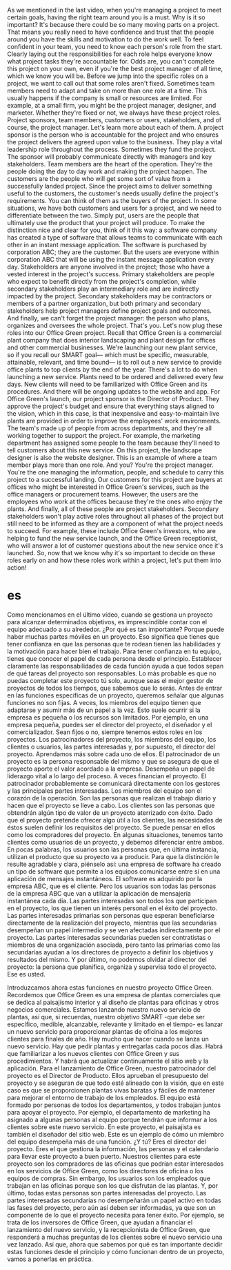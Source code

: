 
As we mentioned in the last video, when you're managing a project to meet certain goals, having the right team around you is a must. Why is it so important? It's because there could be so many moving parts on a project. That means you really need to have confidence and trust that the people around you have the skills and motivation to do the work well.
To feel confident in your team, you need to know each person's role from the start. Clearly laying out the responsibilities for each role helps everyone know what project tasks they're accountable for. Odds are, you can't complete this project on your own, even if you're the best project manager of all time, which we know you will be. Before we jump into the specific roles on a project, we want to call out that some roles aren't fixed. Sometimes team members need to adapt and take on more than one role at a time. This usually happens if the company is small or resources are limited. For example, at a small firm, you might be the project manager, designer, and marketer. Whether they're fixed or not, we always have these project roles. Project sponsors, team members, customers or users, stakeholders, and of course, the project manager. Let's learn more about each of them. A project sponsor is the person who is accountable for the project and who ensures the project delivers the agreed upon value to the business. They play a vital leadership role throughout the process. Sometimes they fund the project.
The sponsor will probably communicate directly with managers and key stakeholders. Team members are the heart of the operation. They're the people doing the day to day work and making the project happen. The customers are the people who will get some sort of value from a successfully landed project. Since the project aims to deliver something useful to the customers, the customer's needs usually define the project's requirements. You can think of them as the buyers of the project.
In some situations, we have both customers and users for a project, and we need to differentiate between the two. Simply put, users are the people that ultimately use the product that your project will produce. To make the distinction nice and clear for you, think of it this way: a software company has created a type of software that allows teams to communicate with each other in an instant message application. The software is purchased by corporation ABC; they are the customer. But the users are everyone within corporation ABC that will be using the instant message application every day. Stakeholders are anyone involved in the project; those who have a vested interest in the project's success. Primary stakeholders are people who expect to benefit directly from the project's completion, while secondary stakeholders play an intermediary role and are indirectly impacted by the project.
Secondary stakeholders may be contractors or members of a partner organization, but both primary and secondary stakeholders help project managers define project goals and outcomes. And finally, we can't forget the project manager: the person who plans, organizes and oversees the whole project. That's you.
Let's now plug these roles into our Office Green project. Recall that Office Green is a commercial plant company that does interior landscaping and plant design for offices and other commercial businesses.
We're launching our new plant service, so if you recall our SMART goal— which must be specific, measurable, attainable, relevant, and time bound— is to roll out a new service to provide office plants to top clients by the end of the year.
There's a lot to do when launching a new service. Plants need to be ordered and delivered every few days. New clients will need to be familiarized with Office Green and its procedures. And there will be ongoing updates to the website and app. For Office Green's launch, our project sponsor is the Director of Product. They approve the project's budget and ensure that everything stays aligned to the vision, which in this case, is that inexpensive and easy-to-maintain live plants are provided in order to improve the employees' work environments. The team's made up of people from across departments, and they're all working together to support the project. For example, the marketing department has assigned some people to the team because they'll need to tell customers about this new service. On this project, the landscape designer is also the website designer. This is an example of where a team member plays more than one role. And you? You're the project manager. You're the one managing the information, people, and schedule to carry this project to a successful landing. Our customers for this project are buyers at offices who might be interested in Office Green's services, such as the office managers or procurement teams. However, the users are the employees who work at the offices because they're the ones who enjoy the plants.
And finally, all of these people are project stakeholders.
Secondary stakeholders won't play active roles throughout all phases of the project but still need to be informed as they are a component of what the project needs to succeed. For example, these include Office Green's investors, who are helping to fund the new service launch, and the Office Green receptionist, who will answer a lot of customer questions about the new service once it's launched.
So, now that we know why it's so important to decide on these roles early on and how these roles work within a project, let's put them into action!
# es

Como mencionamos en el último vídeo, cuando se gestiona un proyecto para alcanzar determinados objetivos, es imprescindible contar con el equipo adecuado a su alrededor.
¿Por qué es tan importante? Porque puede haber muchas partes móviles en un proyecto.
Eso significa que tienes que tener confianza en que las personas que te rodean tienen las habilidades y la motivación para hacer bien el trabajo.
Para tener confianza en tu equipo, tienes que conocer el papel de cada persona desde el principio.
Establecer claramente las responsabilidades de cada función ayuda a que todos sepan de qué tareas del proyecto son responsables. Lo más probable es que no puedas completar este proyecto tú solo,
aunque seas el mejor gestor de proyectos de todos los tiempos, que sabemos que lo serás.
Antes de entrar en las funciones específicas de un proyecto, queremos señalar que algunas funciones no son fijas. A veces, los miembros del equipo tienen que adaptarse y asumir más de un papel a la vez.
Esto suele ocurrir si la empresa es pequeña o los recursos son limitados.
Por ejemplo, en una empresa pequeña, puedes ser el director del proyecto, el diseñador y el comercializador.
Sean fijos o no, siempre tenemos estos roles en los proyectos. Los patrocinadores del proyecto, los miembros del equipo, los clientes o usuarios, las partes interesadas y, por supuesto, el director del proyecto.
Aprendamos más sobre cada uno de ellos.
El patrocinador de un proyecto es la persona responsable del mismo y que se asegura de que el proyecto aporte el valor acordado a la empresa.
Desempeña un papel de liderazgo vital a lo largo del proceso. A veces financian el proyecto.
El patrocinador probablemente se comunicará directamente con los gestores y las principales partes interesadas.
Los miembros del equipo son el corazón de la operación. Son las personas que realizan el trabajo diario y hacen que el proyecto se lleve a cabo.
Los clientes son las personas que obtendrán algún tipo de valor de un proyecto aterrizado con éxito. Dado que el proyecto pretende ofrecer algo útil a los clientes, las necesidades de éstos suelen definir los requisitos del proyecto. Se puede pensar en ellos como los compradores del proyecto.
En algunas situaciones, tenemos tanto clientes como usuarios de un proyecto, y debemos diferenciar entre ambos. En pocas palabras, los usuarios son las personas que, en última instancia, utilizan el producto que su proyecto va a producir. Para que la distinción le resulte agradable y clara, piénselo así: una empresa de software ha creado un tipo de software que permite a los equipos comunicarse entre sí en una aplicación de mensajes instantáneos.
El software es adquirido por la empresa ABC, que es el cliente. Pero los usuarios son todas las personas de la empresa ABC que van a utilizar la aplicación de mensajería instantánea cada día.
Las partes interesadas son todos los que participan en el proyecto, los que tienen un interés personal en el éxito del proyecto. Las partes interesadas primarias son personas que esperan beneficiarse directamente de la realización del proyecto, mientras que las secundarias desempeñan un papel intermedio y se ven afectadas indirectamente por el proyecto.
Las partes interesadas secundarias pueden ser contratistas o miembros de una organización asociada, pero tanto las primarias como las secundarias ayudan a los directores de proyecto a definir los objetivos y resultados del mismo. Y por último, no podemos olvidar al director del proyecto: la persona que planifica, organiza y supervisa todo el proyecto. Ese es usted.


Introduzcamos ahora estas funciones en nuestro proyecto Office Green. Recordemos que Office Green es una empresa de plantas comerciales que se dedica al paisajismo interior y al diseño de plantas para oficinas y otros negocios comerciales.
Estamos lanzando nuestro nuevo servicio de plantas, así que, si recuerdas, nuestro objetivo SMART -que debe ser específico, medible, alcanzable, relevante y limitado en el tiempo- es lanzar un nuevo servicio para proporcionar plantas de oficina a los mejores clientes para finales de año.
Hay mucho que hacer cuando se lanza un nuevo servicio.
Hay que pedir plantas y entregarlas cada pocos días. Habrá que familiarizar a los nuevos clientes con Office Green y sus procedimientos.
Y habrá que actualizar continuamente el sitio web y la aplicación.
Para el lanzamiento de Office Green, nuestro patrocinador del proyecto es el Director de Producto. Ellos aprueban el presupuesto del proyecto y se aseguran de que todo esté alineado con la visión, que en este caso es que se proporcionen plantas vivas baratas y fáciles de mantener para mejorar el entorno de trabajo de los empleados.
El equipo está formado por personas de todos los departamentos, y todos trabajan juntos para apoyar el proyecto. Por ejemplo, el departamento de marketing ha asignado a algunas personas al equipo porque tendrán que informar a los clientes sobre este nuevo servicio. En este proyecto, el paisajista es también el diseñador del sitio web. Este es un ejemplo de cómo un miembro del equipo desempeña más de una función. ¿Y tú? Eres el director del proyecto.
Eres el que gestiona la información, las personas y el calendario para llevar este proyecto a buen puerto. Nuestros clientes para este proyecto son los compradores de las oficinas que podrían estar interesados en los servicios de Office Green, como los directores de oficina o los equipos de compras. Sin embargo, los usuarios son los empleados que trabajan en las oficinas porque son los que disfrutan de las plantas.
Y, por último, todas estas personas son partes interesadas del proyecto.
Las partes interesadas secundarias no desempeñarán un papel activo en todas las fases del proyecto, pero aún así deben ser informadas, ya que son un componente de lo que el proyecto necesita para tener éxito. Por ejemplo, se trata de los inversores de Office Green, que ayudan a financiar el lanzamiento del nuevo servicio, y la recepcionista de Office Green, que responderá a muchas preguntas de los clientes sobre el nuevo servicio una vez lanzado.
Así que, ahora que sabemos por qué es tan importante decidir estas funciones desde el principio y cómo funcionan dentro de un proyecto, vamos a ponerlas en práctica.
